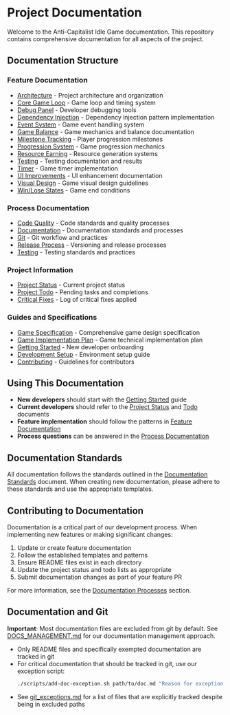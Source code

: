 # Project Documentation

Welcome to the Anti-Capitalist Idle Game documentation. This repository contains comprehensive documentation for all aspects of the project.

## Documentation Structure

### Feature Documentation
- [Architecture](/docs/features/architecture/) - Project architecture and organization
- [Core Game Loop](/docs/features/core-game-loop/) - Game loop and timing system
- [Debug Panel](/docs/features/debug-panel/) - Developer debugging tools
- [Dependency Injection](/docs/features/dependency-injection/) - Dependency injection pattern implementation
- [Event System](/docs/features/event-system/) - Game event handling system
- [Game Balance](/docs/features/game-balance/) - Game mechanics and balance documentation
- [Milestone Tracking](/docs/features/milestone-tracking/) - Player progression milestones
- [Progression System](/docs/features/progression-system/) - Game progression mechanics
- [Resource Earning](/docs/features/resource-earning-mechanics/) - Resource generation systems
- [Testing](/docs/features/testing/) - Testing documentation and results
- [Timer](/docs/features/timer/) - Game timer implementation
- [UI Improvements](/docs/features/ui-improvements/) - UI enhancement documentation
- [Visual Design](/docs/features/visual-design/) - Game visual design guidelines
- [Win/Lose States](/docs/features/win-lose-state/) - Game end conditions

### Process Documentation
- [Code Quality](/docs/processes/code-quality/) - Code standards and quality processes
- [Documentation](/docs/processes/documentation/) - Documentation standards and processes
- [Git](/docs/processes/git/) - Git workflow and practices
- [Release Process](/docs/processes/releases/release-process-guide.md) - Versioning and release processes
- [Testing](/docs/processes/testing/testing-guide.md) - Testing standards and practices

### Project Information
- [Project Status](/docs/project/status.md) - Current project status
- [Project Todo](/docs/project/todo.md) - Pending tasks and completions
- [Critical Fixes](/docs/project/critical-fixes.md) - Log of critical fixes applied

### Guides and Specifications
- [Game Specification](/docs/specifications/game-specification.md) - Comprehensive game design specification
- [Game Implementation Plan](/docs/specifications/implementation-plan.md) - Game technical implementation plan
- [Getting Started](/docs/guides/getting-started.md) - New developer onboarding
- [Development Setup](/docs/guides/development-setup.md) - Environment setup guide
- [Contributing](/docs/guides/contributing.md) - Guidelines for contributors

## Using This Documentation

- **New developers** should start with the [Getting Started](/docs/guides/getting-started.md) guide
- **Current developers** should refer to the [Project Status](/docs/project/status.md) and [Todo](/docs/project/todo.md) documents
- **Feature implementation** should follow the patterns in [Feature Documentation](/docs/features/)
- **Process questions** can be answered in the [Process Documentation](/docs/processes/)

## Documentation Standards

All documentation follows the standards outlined in the [Documentation Standards](/docs/processes/documentation/documentation-standards.md) document. When creating new documentation, please adhere to these standards and use the appropriate templates.

## Contributing to Documentation

Documentation is a critical part of our development process. When implementing new features or making significant changes:

1. Update or create feature documentation
2. Follow the established templates and patterns
3. Ensure README files exist in each directory
4. Update the project status and todo lists as appropriate
5. Submit documentation changes as part of your feature PR

For more information, see the [Documentation Processes](/docs/processes/documentation/) section.

## Documentation and Git

**Important**: Most documentation files are excluded from git by default. See [DOCS_MANAGEMENT.md](/docs/processes/DOCS_MANAGEMENT.md) for our documentation management approach.

- Only README files and specifically exempted documentation are tracked in git
- For critical documentation that should be tracked in git, use our exception script:
  ```bash
  ./scripts/add-doc-exception.sh path/to/doc.md "Reason for exception"
  ```
- See [git_exceptions.md](./git_exceptions.md) for a list of files that are explicitly tracked despite being in excluded paths
